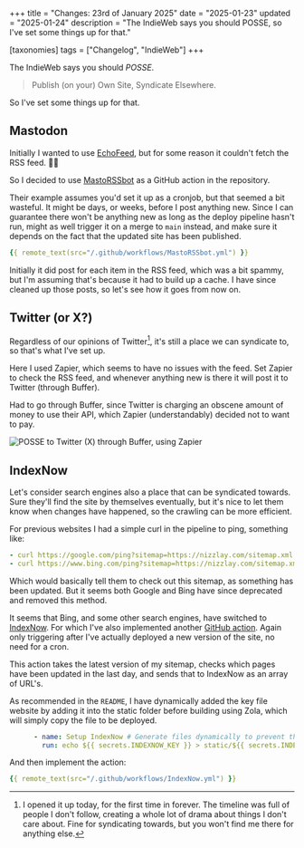+++
title = "Changes: 23rd of January 2025"
date = "2025-01-23"
updated = "2025-01-24"
description = "The IndieWeb says you should POSSE, so I've set some things up for that."

[taxonomies]
tags = ["Changelog", "IndieWeb"]
+++

The IndieWeb says you should *POSSE*.

> Publish (on your) Own Site, Syndicate Elsewhere.

So I've set some things up for that.

<!-- toc -->

## Mastodon

Initially I wanted to use [EchoFeed](https://echofeed.app/), but for some reason it couldn't fetch the RSS feed. 🤷‍♂️

So I decided to use [MastoRSSbot](https://github.com/marketplace/actions/mastorssbot) as a GitHub action in the repository. 

Their example assumes you'd set it up as a cronjob, but that seemed a bit wasteful. It might be days, or weeks, before I post anything new. Since I can guarantee there won't be anything new as long as the deploy pipeline hasn't run, might as well trigger it on a merge to `main` instead, and make sure it depends on the fact that the updated site has been published.

```yml
{{ remote_text(src="/.github/workflows/MastoRSSbot.yml") }}
```

Initially it did post for each item in the RSS feed, which was a bit spammy, but I'm assuming that's because it had to build up a cache. I have since cleaned up those posts, so let's see how it goes from now on.

## Twitter (or X?)

Regardless of our opinions of Twitter[^1], it's still a place we can syndicate to, so that's what I've set up.

Here I used Zapier, which seems to have no issues with the feed. Set Zapier to check the RSS feed, and whenever anything new is there it will post it to Twitter (through Buffer). 

Had to go through Buffer, since Twitter is charging an obscene amount of money to use their API, which Zapier (understandably) decided not to want to pay.

![POSSE to Twitter (X) through Buffer, using Zapier](/zapier-buffer-twitter.png)

## IndexNow

Let's consider search engines also a place that can be syndicated towards. Sure they'll find the site by themselves eventually, but it's nice to let them know when changes have happened, so the crawling can be more efficient.

For previous websites I had a simple curl in the pipeline to ping, something like: 

```yml
- curl https://google.com/ping?sitemap=https://nizzlay.com/sitemap.xml
- curl https://www.bing.com/ping?sitemap=https://nizzlay.com/sitemap.xml
```

Which would basically tell them to check out this sitemap, as something has been updated. But it seems both Google and Bing have since deprecated and removed this method.

It seems that Bing, and some other search engines, have switched to [IndexNow](https://www.bing.com/indexnow/getstarted). For which I've also implemented another [GitHub action](https://github.com/marketplace/actions/indexnow-action). Again only triggering after I've actually deployed a new version of the site, no need for a cron.

This action takes the latest version of my sitemap, checks which pages have been updated in the last day, and sends that to IndexNow as an array of URL's.

As recommended in the `README`, I have dynamically added the key file website by adding it into the static folder before building using Zola, which will simply copy the file to be deployed.

```yml
      - name: Setup IndexNow # Generate files dynamically to prevent them from being leaked in public repositories.
        run: echo ${{ secrets.INDEXNOW_KEY }} > static/${{ secrets.INDEXNOW_KEY }}.txt
```

And then implement the action:

```yml
{{ remote_text(src="/.github/workflows/IndexNow.yml") }}
```



[^1]: I opened it up today, for the first time in forever. The timeline was full of people I don't follow, creating a whole lot of drama about things I don't care about. Fine for syndicating towards, but you won't find me there for anything else.